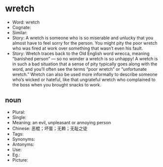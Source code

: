 # wretch

- Word: wretch
- Cognate: 
- Similar: 
- Story: A wretch is someone who is so miserable and unlucky that you almost have to feel sorry for the person. You might pity the poor wretch who was fired at work over something that wasn’t even his fault.
- Story: Wretch traces back to the Old English word wrecca, meaning “banished person” — so no wonder a wretch is so unhappy! A wretch is in such a bad situation that a sense of pity typically goes along with the word, and you’ll often see the terms “poor wretch” or “unfortunate wretch.” Wretch can also be used more informally to describe someone who’s wicked or hateful, like that ungrateful wretch who complained to the boss when you brought snacks to work.

## noun

- Plural: 
- Single: 
- Meaning: an evil, unpleasant or annoying person
- Chinese: 恶棍；坏蛋；无赖；无耻之徒
- Tags: 
- Synonyms: 
- Antonyms: 
- Use: 
- Eg.: 
- Picture: 

